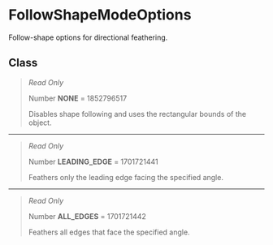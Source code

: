 # FollowShapeModeOptions
Follow-shape options for directional feathering.

## Class
> *Read Only* 
> 
> Number **NONE** = 1852796517
> 
> Disables shape following and uses the rectangular bounds of the object.
*** 
> *Read Only* 
> 
> Number **LEADING_EDGE** = 1701721441
> 
> Feathers only the leading edge facing the specified angle.
*** 
> *Read Only* 
> 
> Number **ALL_EDGES** = 1701721442
> 
> Feathers all edges that face the specified angle.

